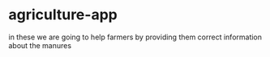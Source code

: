 # agriculture-app
in these we are going to help farmers by providing them correct information about the manures
